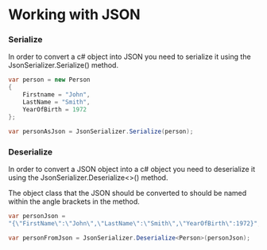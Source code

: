 # Working with JSON

### Serialize

In order to convert a c# object into JSON you need to serialize it using the JsonSerializer.Serialize()
method.

```C#
var person = new Person
{
    Firstname = "John",
    LastName = "Smith",
    YearOfBirth = 1972
};

var personAsJson = JsonSerializer.Serialize(person);
```

### Deserialize

In order to convert a JSON object into a c# object you need to deserialize it using the JsonSerializer.Deserialize<>()
method.

The object class that the JSON should be converted to should be named within the angle brackets in the method.

```C#
var personJson = 
"{\"FirstName\":\"John\",\"LastName\":\"Smith\",\"YearOfBirth\":1972}";

var personFromJson = JsonSerializer.Deserialize<Person>(personJson);
```